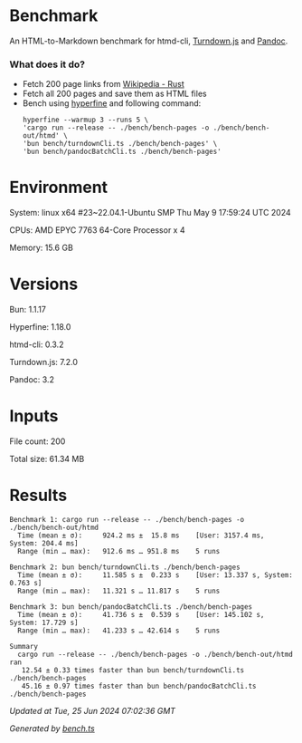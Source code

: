 # Benchmark

An HTML-to-Markdown benchmark for htmd-cli, [Turndown.js](https://github.com/mixmark-io/turndown) and [Pandoc](https://github.com/jgm/pandoc).

### What does it do?

- Fetch 200 page links from [Wikipedia - Rust](<https://en.wikipedia.org/wiki/Rust_(programming_language)>)
- Fetch all 200 pages and save them as HTML files
- Bench using [hyperfine](https://github.com/sharkdp/hyperfine) and following command:
  ```
  hyperfine --warmup 3 --runs 5 \
  'cargo run --release -- ./bench/bench-pages -o ./bench/bench-out/htmd' \
  'bun bench/turndownCli.ts ./bench/bench-pages' \
  'bun bench/pandocBatchCli.ts ./bench/bench-pages'
  ```

# Environment

System: linux x64 #23~22.04.1-Ubuntu SMP Thu May  9 17:59:24 UTC 2024

CPUs: AMD EPYC 7763 64-Core Processor x 4

Memory: 15.6 GB

# Versions

Bun: 1.1.17

Hyperfine: 1.18.0

htmd-cli: 0.3.2

Turndown.js: 7.2.0

Pandoc: 3.2

# Inputs

File count: 200

Total size: 61.34 MB

# Results

```
Benchmark 1: cargo run --release -- ./bench/bench-pages -o ./bench/bench-out/htmd
  Time (mean ± σ):     924.2 ms ±  15.8 ms    [User: 3157.4 ms, System: 204.4 ms]
  Range (min … max):   912.6 ms … 951.8 ms    5 runs
 
Benchmark 2: bun bench/turndownCli.ts ./bench/bench-pages
  Time (mean ± σ):     11.585 s ±  0.233 s    [User: 13.337 s, System: 0.763 s]
  Range (min … max):   11.321 s … 11.817 s    5 runs
 
Benchmark 3: bun bench/pandocBatchCli.ts ./bench/bench-pages
  Time (mean ± σ):     41.736 s ±  0.539 s    [User: 145.102 s, System: 17.729 s]
  Range (min … max):   41.233 s … 42.614 s    5 runs
 
Summary
  cargo run --release -- ./bench/bench-pages -o ./bench/bench-out/htmd ran
   12.54 ± 0.33 times faster than bun bench/turndownCli.ts ./bench/bench-pages
   45.16 ± 0.97 times faster than bun bench/pandocBatchCli.ts ./bench/bench-pages

```

*Updated at Tue, 25 Jun 2024 07:02:36 GMT*

*Generated by [bench.ts](bench.ts)*
